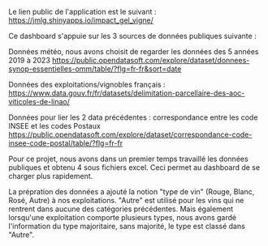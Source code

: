 Le lien public de l'application est le suivant : https://jmlg.shinyapps.io/impact_gel_vigne/

Ce dashboard s'appuie sur les 3 sources de données publiques suivante :

Données météo, nous avons choisit de regarder les données des 5 années 2019 à 2023
https://public.opendatasoft.com/explore/dataset/donnees-synop-essentielles-omm/table/?flg=fr-fr&sort=date

Données des exploitations/vignobles français :
https://www.data.gouv.fr/fr/datasets/delimitation-parcellaire-des-aoc-viticoles-de-linao/

Données pour lier les 2 data précédentes : correspondance entre les code INSEE et les codes Postaux
https://public.opendatasoft.com/explore/dataset/correspondance-code-insee-code-postal/table/?flg=fr-fr

Pour ce projet, nous avons dans un premier temps travaillé les données publiques et obtenu 4 sous fichiers excel.
Ceci permet au dashboard de se charger plus rapidement.

La prépration des données a ajouté la notion "type de vin" (Rouge, Blanc, Rosé, Autre) à nos exploitations.
"Autre" est utilisé pour les vins qui ne rentrent dans aucune des catégories précédentes.
Mais également lorsqu'une exploitation comporte plusieurs types, nous avons gardé l'information du type majoritaire, sans majorité, le type est classé dans "Autre".
